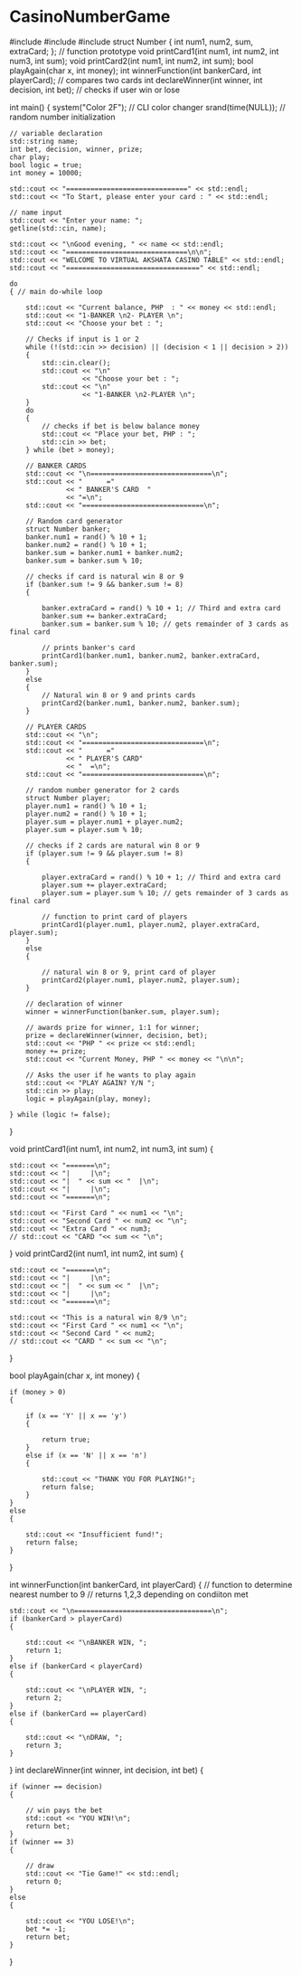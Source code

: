 # CasinoNumberGame
#include <iostream>
#include <ctime>
#include <string>
struct Number
{
    int num1, num2, sum, extraCard;
};
// function prototype
void printCard1(int num1, int num2, int num3, int sum);
void printCard2(int num1, int num2, int sum);
bool playAgain(char x, int money);
int winnerFunction(int bankerCard, int playerCard);   // compares two cards
int declareWinner(int winner, int decision, int bet); // checks if user win or lose

int main()
{
    system("Color 2F"); // CLI color changer
    srand(time(NULL));  // random number initialization

    // variable declaration
    std::string name;
    int bet, decision, winner, prize;
    char play;
    bool logic = true;
    int money = 10000;

    std::cout << "==============================" << std::endl;
    std::cout << "To Start, please enter your card : " << std::endl;

    // name input
    std::cout << "Enter your name: ";
    getline(std::cin, name);

    std::cout << "\nGood evening, " << name << std::endl;
    std::cout << "==============================\n\n";
    std::cout << "WELCOME TO VIRTUAL AKSHATA CASINO TABLE" << std::endl;
    std::cout << "=================================" << std::endl;

    do
    { // main do-while loop

        std::cout << "Current balance, PHP  : " << money << std::endl;
        std::cout << "1-BANKER \n2- PLAYER \n";
        std::cout << "Choose your bet : ";

        // Checks if input is 1 or 2
        while (!(std::cin >> decision) || (decision < 1 || decision > 2))
        {
            std::cin.clear();
            std::cout << "\n"
                      << "Choose your bet : ";
            std::cout << "\n"
                      << "1-BANKER \n2-PLAYER \n";
        }
        do
        {
            // checks if bet is below balance money
            std::cout << "Place your bet, PHP : ";
            std::cin >> bet;
        } while (bet > money);

        // BANKER CARDS
        std::cout << "\n==============================\n";
        std::cout << "      ="
                  << " BANKER'S CARD  "
                  << "=\n";
        std::cout << "==============================\n";

        // Random card generator
        struct Number banker;
        banker.num1 = rand() % 10 + 1;
        banker.num2 = rand() % 10 + 1;
        banker.sum = banker.num1 + banker.num2;
        banker.sum = banker.sum % 10;

        // checks if card is natural win 8 or 9
        if (banker.sum != 9 && banker.sum != 8)
        {

            banker.extraCard = rand() % 10 + 1; // Third and extra card
            banker.sum += banker.extraCard;
            banker.sum = banker.sum % 10; // gets remainder of 3 cards as final card

            // prints banker's card
            printCard1(banker.num1, banker.num2, banker.extraCard, banker.sum);
        }
        else
        {
            // Natural win 8 or 9 and prints cards
            printCard2(banker.num1, banker.num2, banker.sum);
        }

        // PLAYER CARDS
        std::cout << "\n";
        std::cout << "==============================\n";
        std::cout << "      ="
                  << " PLAYER'S CARD"
                  << "  =\n";
        std::cout << "==============================\n";

        // random number generator for 2 cards
        struct Number player;
        player.num1 = rand() % 10 + 1;
        player.num2 = rand() % 10 + 1;
        player.sum = player.num1 + player.num2;
        player.sum = player.sum % 10;

        // checks if 2 cards are natural win 8 or 9
        if (player.sum != 9 && player.sum != 8)
        {

            player.extraCard = rand() % 10 + 1; // Third and extra card
            player.sum += player.extraCard;
            player.sum = player.sum % 10; // gets remainder of 3 cards as final card

            // function to print card of players
            printCard1(player.num1, player.num2, player.extraCard, player.sum);
        }
        else
        {

            // natural win 8 or 9, print card of player
            printCard2(player.num1, player.num2, player.sum);
        }

        // declaration of winner
        winner = winnerFunction(banker.sum, player.sum);

        // awards prize for winner, 1:1 for winner;
        prize = declareWinner(winner, decision, bet);
        std::cout << "PHP " << prize << std::endl;
        money += prize;
        std::cout << "Current Money, PHP " << money << "\n\n";

        // Asks the user if he wants to play again
        std::cout << "PLAY AGAIN? Y/N ";
        std::cin >> play;
        logic = playAgain(play, money);

    } while (logic != false);
}

void printCard1(int num1, int num2, int num3, int sum)
{

    std::cout << "=======\n";
    std::cout << "|     |\n";
    std::cout << "|  " << sum << "  |\n";
    std::cout << "|     |\n";
    std::cout << "=======\n";

    std::cout << "First Card " << num1 << "\n";
    std::cout << "Second Card " << num2 << "\n";
    std::cout << "Extra Card " << num3;
    // std::cout << "CARD "<< sum << "\n";
}
void printCard2(int num1, int num2, int sum)
{

    std::cout << "=======\n";
    std::cout << "|     |\n";
    std::cout << "|  " << sum << "  |\n";
    std::cout << "|     |\n";
    std::cout << "=======\n";

    std::cout << "This is a natural win 8/9 \n";
    std::cout << "First Card " << num1 << "\n";
    std::cout << "Second Card " << num2;
    // std::cout << "CARD " << sum << "\n";
}

bool playAgain(char x, int money)
{

    if (money > 0)
    {

        if (x == 'Y' || x == 'y')
        {

            return true;
        }
        else if (x == 'N' || x == 'n')
        {

            std::cout << "THANK YOU FOR PLAYING!";
            return false;
        }
    }
    else
    {

        std::cout << "Insufficient fund!";
        return false;
    }
}

int winnerFunction(int bankerCard, int playerCard)
{
    // function to determine nearest number to 9
    // returns 1,2,3 depending on condiiton met

    std::cout << "\n==================================\n";
    if (bankerCard > playerCard)
    {

        std::cout << "\nBANKER WIN, ";
        return 1;
    }
    else if (bankerCard < playerCard)
    {

        std::cout << "\nPLAYER WIN, ";
        return 2;
    }
    else if (bankerCard == playerCard)
    {

        std::cout << "\nDRAW, ";
        return 3;
    }
}
int declareWinner(int winner, int decision, int bet)
{

    if (winner == decision)
    {

        // win pays the bet
        std::cout << "YOU WIN!\n";
        return bet;
    }
    if (winner == 3)
    {

        // draw
        std::cout << "Tie Game!" << std::endl;
        return 0;
    }
    else
    {

        std::cout << "YOU LOSE!\n";
        bet *= -1;
        return bet;
    }
}
